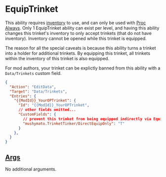 # EquipTrinket

This ability requires [inventory](5-Inventory.md) to use, and can only be used with [Proc Always](4.0-Proc.md). Only 1 EquipTrinket ability can exist per level, and having this ability changes this trinket's inventory to only accept trinkets (that do not have inventory). Inventory cannot be opened while this trinket is equipped.

The reason for all the special caveats is because this ability turns a trinket into a holder for additional trinkets. By equipping this trinket, all trinkets within the inventory of this trinket is also equipped.

For mod authors, your trinket can be explictly banned from this ability with a `Data/Trinkets` custom field.

```json
{
  "Action": "EditData",
  "Target": "Data/Trinkets",
  "Entries": {
    "{{ModId}}_YourOPTrinket": {
      "Id": "{{ModId}}_YourOPTrinket",
      // other fields omitted...
      "CustomFields": {
        // prevent this trinket from being equipped indirectly via EquipTrinket and the trinket equip action.
        "mushymato.TrinketTinker/DirectEquipOnly": "T"
      }
    },
  }
}
```

## [Args](~/api/TrinketTinker.Models.Mixin.NoArgs.yml)

No additional arguments.
